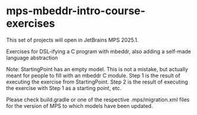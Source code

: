 mps-mbeddr-intro-course-exercises
=================================

This set of projects will open in JetBrains MPS 2025.1.

Exercises for DSL-ifying a C program with mbeddr, also adding a self-made language abstraction

Note: StartingPoint has an empty model. This is not a mistake, but actually meant for people to fill with an mbeddr C module. Step 1 is the result of executing the exercise from StartingPoint. Step 2 is the result of executing the exercise with Step 1 as a starting point, etc.

Please check build.gradle or one of the respective .mps/migration.xml files for the version of MPS to which models have been updated.
